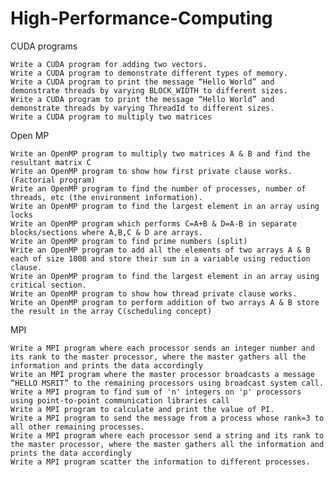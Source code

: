 # High-Performance-Computing

CUDA programs

    Write a CUDA program for adding two vectors.
    Write a CUDA program to demonstrate different types of memory.
    Write a CUDA program to print the message “Hello World” and demonstrate threads by varying BLOCK_WIDTH to different sizes.
    Write a CUDA program to print the message “Hello World” and demonstrate threads by varying ThreadId to different sizes.
    Write a CUDA program to multiply two matrices

Open MP

    Write an OpenMP program to multiply two matrices A & B and find the resultant matrix C
    Write an OpenMP program to show how first private clause works.(Factorial program)
    Write an OpenMP program to find the number of processes, number of threads, etc (the environment information).
    Write an OpenMP program to find the largest element in an array using locks
    Write an OpenMP program which performs C=A+B & D=A-B in separate blocks/sections where A,B,C & D are arrays.
    Write an OpenMP program to find prime numbers (split)
    Write an OpenMP program to add all the elements of two arrays A & B each of size 1000 and store their sum in a variable using reduction clause.
    Write an OpenMP program to find the largest element in an array using critical section.
    Write an OpenMP program to show how thread private clause works.
    Write an OpenMP program to perform addition of two arrays A & B store the result in the array C(scheduling concept)

MPI

    Write a MPI program where each processor sends an integer number and its rank to the master processor, where the master gathers all the information and prints the data accordingly
    Write an MPI program where the master processor broadcasts a message “HELLO MSRIT” to the remaining processors using broadcast system call.
    Write a MPI program to find sum of 'n' integers on 'p' processors using point-to-point communication libraries call
    Write a MPI program to calculate and print the value of PI.
    Write a MPI program to send the message from a process whose rank=3 to all other remaining processes.
    Write a MPI program where each processor send a string and its rank to the master processor, where the master gathers all the information and prints the data accordingly
    Write a MPI program scatter the information to different processes.
